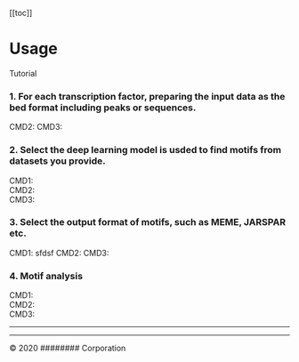 [[toc]]

# Usage

Tutorial

### 1. For each transcription factor, preparing the input data as the bed format including peaks or sequences.

CMD2:
CMD3:

### 2. Select the deep learning model is usded to find motifs from datasets you provide.

CMD1:  
CMD2:  
CMD3:

### 3. Select the output format of motifs, such as MEME, JARSPAR etc.

CMD1: sfdsf
CMD2:
CMD3:

### 4. Motif analysis

CMD1:  
CMD2:  
CMD3:

---

---

<div class="footer">
        &copy; 2020 ######## Corporation
    </div>
